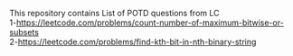This repository contains List of POTD questions from LC<BR>
1-https://leetcode.com/problems/count-number-of-maximum-bitwise-or-subsets<BR>
2-https://leetcode.com/problems/find-kth-bit-in-nth-binary-string
